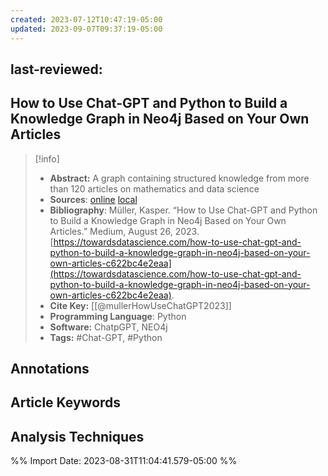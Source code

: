 ```yaml
---
created: 2023-07-12T10:47:19-05:00
updated: 2023-09-07T09:37:19-05:00
---
```


last-reviewed:
---
## How to Use Chat-GPT and Python to Build a Knowledge Graph in Neo4j Based on Your Own Articles 
> [!info] 
> - **Abstract:** A graph containing structured knowledge from more than 120 articles on mathematics and data science 
> - **Sources**: [online](http://zotero.org/groups/4720558/items/N9JF5J2V) [local](zotero://select/library/items/N9JF5J2V)
> - **Bibliography**: Müller, Kasper. “How to Use Chat-GPT and Python to Build a Knowledge Graph in Neo4j Based on Your Own Articles.” Medium, August 26, 2023. [https://towardsdatascience.com/how-to-use-chat-gpt-and-python-to-build-a-knowledge-graph-in-neo4j-based-on-your-own-articles-c622bc4e2eaa](https://towardsdatascience.com/how-to-use-chat-gpt-and-python-to-build-a-knowledge-graph-in-neo4j-based-on-your-own-articles-c622bc4e2eaa).
> - **Cite Key:** [[@mullerHowUseChatGPT2023]]
> - **Programming Language**: Python
> - **Software:** ChatpGPT, NEO4j
> - **Tags:** #Chat-GPT, #Python

## Annotations 




## Article Keywords


## Analysis Techniques
 


%% Import Date: 2023-08-31T11:04:41.579-05:00 %%
